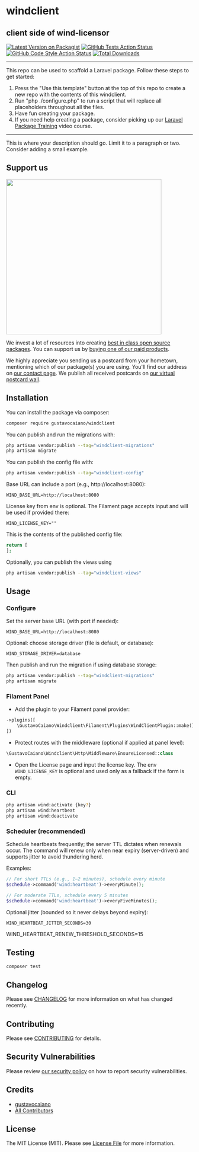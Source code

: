 # windclient

## client side of wind-licensor

[![Latest Version on Packagist](https://img.shields.io/packagist/v/gustavocaiano/windclient.svg?style=flat-square)](https://packagist.org/packages/gustavocaiano/windclient)
[![GitHub Tests Action Status](https://img.shields.io/github/actions/workflow/status/gustavocaiano/windclient/run-tests.yml?branch=main&label=tests&style=flat-square)](https://github.com/gustavocaiano/windclient/actions?query=workflow%3Arun-tests+branch%3Amain)
[![GitHub Code Style Action Status](https://img.shields.io/github/actions/workflow/status/gustavocaiano/windclient/fix-php-code-style-issues.yml?branch=main&label=code%20style&style=flat-square)](https://github.com/gustavocaiano/windclient/actions?query=workflow%3A"Fix+PHP+code+style+issues"+branch%3Amain)
[![Total Downloads](https://img.shields.io/packagist/dt/gustavocaiano/windclient.svg?style=flat-square)](https://packagist.org/packages/gustavocaiano/windclient)
<!--delete-->
---
This repo can be used to scaffold a Laravel package. Follow these steps to get started:

1. Press the "Use this template" button at the top of this repo to create a new repo with the contents of this windclient.
2. Run "php ./configure.php" to run a script that will replace all placeholders throughout all the files.
3. Have fun creating your package.
4. If you need help creating a package, consider picking up our <a href="https://laravelpackage.training">Laravel Package Training</a> video course.
---
<!--/delete-->
This is where your description should go. Limit it to a paragraph or two. Consider adding a small example.

## Support us

[<img src="https://github-ads.s3.eu-central-1.amazonaws.com/windclient.jpg?t=1" width="419px" />](https://spatie.be/github-ad-click/windclient)

We invest a lot of resources into creating [best in class open source packages](https://spatie.be/open-source). You can support us by [buying one of our paid products](https://spatie.be/open-source/support-us).

We highly appreciate you sending us a postcard from your hometown, mentioning which of our package(s) you are using. You'll find our address on [our contact page](https://spatie.be/about-us). We publish all received postcards on [our virtual postcard wall](https://spatie.be/open-source/postcards).

## Installation

You can install the package via composer:

```bash
composer require gustavocaiano/windclient
```

You can publish and run the migrations with:

```bash
php artisan vendor:publish --tag="windclient-migrations"
php artisan migrate
```

You can publish the config file with:

```bash
php artisan vendor:publish --tag="windclient-config"
```

Base URL can include a port (e.g., http://localhost:8080):

```env
WIND_BASE_URL=http://localhost:8080
```

License key from env is optional. The Filament page accepts input and will be used if provided there:

```env
WIND_LICENSE_KEY=""
```

This is the contents of the published config file:

```php
return [
];
```

Optionally, you can publish the views using

```bash
php artisan vendor:publish --tag="windclient-views"
```

## Usage

### Configure

Set the server base URL (with port if needed):

```env
WIND_BASE_URL=http://localhost:8080
```

Optional: choose storage driver (file is default, or database):

```env
WIND_STORAGE_DRIVER=database
```

Then publish and run the migration if using database storage:

```bash
php artisan vendor:publish --tag="windclient-migrations"
php artisan migrate
```

### Filament Panel

- Add the plugin to your Filament panel provider:

```php
->plugins([
    \GustavoCaiano\Windclient\Filament\Plugins\WindClientPlugin::make(),
])
```

- Protect routes with the middleware (optional if applied at panel level):

```php
\GustavoCaiano\Windclient\Http\Middleware\EnsureLicensed::class
```

- Open the License page and input the license key. The env `WIND_LICENSE_KEY` is optional and used only as a fallback if the form is empty.

### CLI

```bash
php artisan wind:activate {key?}
php artisan wind:heartbeat
php artisan wind:deactivate
```

### Scheduler (recommended)

Schedule heartbeats frequently; the server TTL dictates when renewals occur. The command will renew only when near expiry (server-driven) and supports jitter to avoid thundering herd.

Examples:

```php
// For short TTLs (e.g., 1–2 minutes), schedule every minute
$schedule->command('wind:heartbeat')->everyMinute();

// For moderate TTLs, schedule every 5 minutes
$schedule->command('wind:heartbeat')->everyFiveMinutes();
```

Optional jitter (bounded so it never delays beyond expiry):

```env
WIND_HEARTBEAT_JITTER_SECONDS=30
```
WIND_HEARTBEAT_RENEW_THRESHOLD_SECONDS=15

## Testing

```bash
composer test
```

## Changelog

Please see [CHANGELOG](CHANGELOG.md) for more information on what has changed recently.

## Contributing

Please see [CONTRIBUTING](CONTRIBUTING.md) for details.

## Security Vulnerabilities

Please review [our security policy](../../security/policy) on how to report security vulnerabilities.

## Credits

- [gustavocaiano](https://github.com/gustavocaiano)
- [All Contributors](../../contributors)

## License

The MIT License (MIT). Please see [License File](LICENSE.md) for more information.
